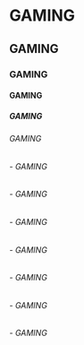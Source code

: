 # GAMING
## GAMING
### GAMING
#### GAMING 
##### GAMING 
###### GAMING
###### - GAMING
###### - GAMING
###### - GAMING
###### - GAMING
###### - GAMING
###### - GAMING
###### - GAMING

